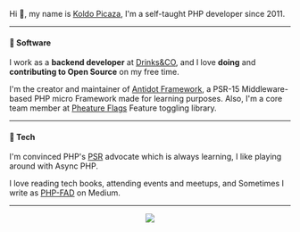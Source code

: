 Hi 👋, my name is [Koldo Picaza](https://github.com/sponsors/kpicaza), I'm a self-taught PHP developer since 2011.

---

#### 💾 Software

I work as a **backend developer** at [Drinks&CO](https://github.com/uvinum), and I love **doing** and **contributing to Open Source** on my free time.

I'm the creator and maintainer of [Antidot Framework](https://github.com/antidot-framework), a PSR-15 Middleware-based PHP micro Framework made for learning purposes. Also, I'm a core team member at [Pheature Flags](https://github.com/pheature-flags) Feature toggling library.


---

#### 🔌 Tech

I'm convinced PHP's [PSR](https://www.php-fig.org/) advocate which is always learning, I like playing around with Async PHP.

I love reading tech books, attending events and meetups, and Sometimes I write as [PHP-FAD](https://medium.com/php-fad) on Medium.

---

<div style="text-align:center">
  <a href="https://github.com/anuraghazra/github-readme-stats">
    <img align="center" src="https://github-readme-stats.vercel.app/api?username=kpicaza&show_icons=true" />
  </a>  
</div>

